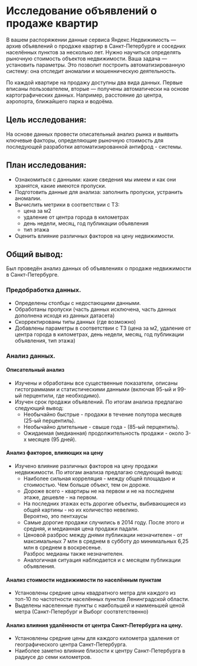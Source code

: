# Исследование объявлений о продаже квартир

В вашем распоряжении данные сервиса Яндекс.Недвижимость — архив объявлений о продаже квартир в Санкт-Петербурге и соседних населённых пунктов за несколько лет. Нужно научиться определять рыночную стоимость объектов недвижимости. Ваша задача — установить параметры. Это позволит построить автоматизированную систему: она отследит аномалии и мошенническую деятельность. 

По каждой квартире на продажу доступны два вида данных. Первые вписаны пользователем, вторые — получены автоматически на основе картографических данных. Например, расстояние до центра, аэропорта, ближайшего парка и водоёма. 

## Цель исследования:   

На основе данных провести описательный анализ рынка и выявить ключевые факторы, определяющие рыночную стоимость для последующей разработки автоматизированной антифрод - системы.

## План исследования:

- Ознакомиться с данными: какие сведения мы имеем и как они хранятся, какие имеются пропуски.
- Подготовить данные для анализа: заполнить пропуски, устранить аномалии.
- Вычислить метрики в соответствии с ТЗ: 
    * цена за м2
    * удаление от центра города в километрах 
    * день недели, месяц, год публикации объявления
    * тип этажа
- Оценить влияние различных факторов на цену недвижимости.

## Общий вывод:

Был проведён анализ данных об объявлениях о продаже недвижимости в Санкт-Петербурге.  

### Предобработка данных.
- Определены столбцы с недостающими данными.
- Обработаны пропуски (часть данных исключена, часть данных дополнена исходя из данных датасета)
- Скорректированы типы данных (где возможно)
- Добавлены параметры в соответствии с ТЗ (цена за м2, удаление от центра города в километрах, день недели, месяц, год публикации объявления, тип этажа)  

### Анализ данных.
#### Описательный анализ
- Изучены и обработаны все существенные показатели, описаны гистограммами и статистическими данными (включая 95-ый и 99-ый перцентили, где необходимо).
- Изучен срок продажи объявлений. По итогам анализа предлагаю следующий вывод: 
    * Необычайно быстрые - продажи в течение полутора месяцев (25-ый перцентиль).  
    * Необычайно длительные - свыше года - (85-ый перцентиль).
    * Ожидаемая (медианная) продолжительность продажи - около 3-х месяцев (95 дней).  
    
#### Анализ факторов, влияющих на цену
- Изучено влияние различных факторов на цену продажи недвижимости. По итогам анализа предлагаю следующий вывод:
    * Наиболее сильная корреляция - между общей площадью и стоимостью. Чем больше объект, тем он дороже.
    * Дороже всего - квартиры не на первом и не на последнем этаже, дешевле - на первом. 
    * На последних этажах есть дорогие объекты, выбивающиеся из общей картины - но их количество невелико.   
    Вероятно, это пентхаусы
    * Самые дорогие продажи случились в 2014 году. После этого и средняя, и медианная цена продажи падали. 
    * Ценовой разброс между днями публикации незначителен - от максимальных 7 млн в среднем в субботу до минимальных 6,25 млн в среднем в воскресенье.  
    Разброс медианы также незначителен.
    * Аналогичная ситуация наблюдается и с месяцем публикации объявления.  
    
#### Анализ стоимости недвижимости по населённым пунктам
- Установлены средние цены квадратного метра для каждого из топ-10 по частотности населённых пунктов Ленинградской области.
- Выделены населенные пункты с наибольшей и наименьшей ценой метра (Санкт-Петербург и Выборг соотвтетственно)  

#### Анализ влияния удалённости от центра Санкт-Петербурга на цену.
- Установлены средние цены для каждого километра удаления от географического центра Санкт-Петербурга.
- Наиболее заметно влияние близости к центру Санкт-Петербурга в радиусе до семи километров.
